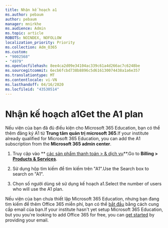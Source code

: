 ```yaml
---
title: Nhận kế hoạch a1
ms.author: pebaum
author: pebaum
manager: mnirkhe
ms.audience: Admin
ms.topic: article
ROBOTS: NOINDEX, NOFOLLOW
localization_priority: Priority
ms.collection: Adm_O365
ms.custom:
- "9002568"
- "4979"
ms.openlocfilehash: 8ee4ca2d09e34104ac339c61a4d266ac7c6248be
ms.sourcegitcommit: 6ecb6fcbd738b8896c5d616130074438a1a6e357
ms.translationtype: MT
ms.contentlocale: vi-VN
ms.lasthandoff: 04/16/2020
ms.locfileid: "43530514"
---
```

# <a name="get-the-a1-plan"></a><span data-ttu-id="da84e-102">Nhận kế hoạch a1</span><span class="sxs-lookup"><span data-stu-id="da84e-102">Get the A1 plan</span></span>

<span data-ttu-id="da84e-103">Nếu viện của bạn đã đủ điều kiện cho Microsoft 365 Education, bạn có thể thêm đăng ký A1 từ **Trung tâm quản trị microsoft 365**.</span><span class="sxs-lookup"><span data-stu-id="da84e-103">If your institute already qualified for Microsoft 365 Education, you can add the A1 subscription from the **Microsoft 365 admin center**.</span></span> 

1. <span data-ttu-id="da84e-104">Truy cập vào \*\* [các sản phẩm thanh toán > & dịch vụ](https://go.microsoft.com/fwlink/p/?linkid=868433)\*\*.</span><span class="sxs-lookup"><span data-stu-id="da84e-104">Go to **Billing > [Products & Services](https://go.microsoft.com/fwlink/p/?linkid=868433)**.</span></span>

2. <span data-ttu-id="da84e-105">Sử dụng hộp tìm kiếm để tìm kiếm trên "A1".</span><span class="sxs-lookup"><span data-stu-id="da84e-105">Use the Search box to search on "A1".</span></span>

3. <span data-ttu-id="da84e-106">Chọn số người dùng sẽ sử dụng kế hoạch a1.</span><span class="sxs-lookup"><span data-stu-id="da84e-106">Select the number of users who will use the A1 plan.</span></span>

<span data-ttu-id="da84e-107">Nếu viện của bạn chưa thiết lập Microsoft 365 Education, nhưng bạn đang tìm kiếm để thêm Office 365 miễn phí, bạn có thể [bắt đầu](https://www.microsoft.com/education/products/office) bằng cách cung cấp email của bạn.</span><span class="sxs-lookup"><span data-stu-id="da84e-107">If your institute hasn't yet setup Microsoft 365 Education, but you you're looking to add Office 365 for free, you can [get started](https://www.microsoft.com/education/products/office) by providing your email.</span></span> 
